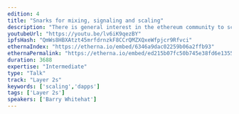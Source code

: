 ```yaml
---
edition: 4
title: "Snarks for mixing, signaling and scaling"
description: "There is general interest in the ethereum community to scale ethereum by moving dapps inside snarks. The key to do this is to make an efficient signature function available inside a snark. We present this signature function https://github.com/barryWhiteHat/baby_jubjub_ecc designed to work efficiently inside a snark. Furthermore we describe an architecture to scale ethereum using snarks. We discuss the trade offs required and compare them to building a dapp inside the evm."
youtubeUrl: "https://youtu.be/lv6iK9qezBY"
ipfsHash: "QmWs8HBXAtzt45mrfdrnzkF8CCrQMZXQxeWfpjcr9Rfvci"
ethernaIndex: "https://etherna.io/embed/6346a9dac02259b06a2ffb93"
ethernaPermalink: "https://etherna.io/embed/ed215b07fc50b745e38fd6e1355c4151e03b701724be3149976b140be5b8d6f2"
duration: 3688
expertise: "Intermediate"
type: "Talk"
track: "Layer 2s"
keywords: ['scaling','dapps']
tags: ['Layer 2s']
speakers: ['Barry Whitehat']
---
```

